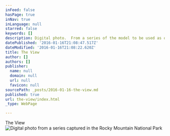 ```yaml
---
inFeed: false
hasPage: true
inNav: true
inLanguage: null
starred: false
keywords: []
description: Digital photo.  From a series of the model to be used as oil painting reference.
datePublished: '2016-01-16T21:08:47.517Z'
dateModified: '2016-01-16T21:08:22.620Z'
title: The View
author: []
authors: []
publisher:
  name: null
  domain: null
  url: null
  favicon: null
sourcePath: _posts/2016-01-16-the-view.md
published: true
url: the-view/index.html
_type: WebPage

---
```

The  View
![Digital photo from a series captured in the Rocky Mountain National Park](https://the-grid-user-content.s3-us-west-2.amazonaws.com/4fcacdfd-559c-4e61-9a72-7017b4f72bb9.jpg)